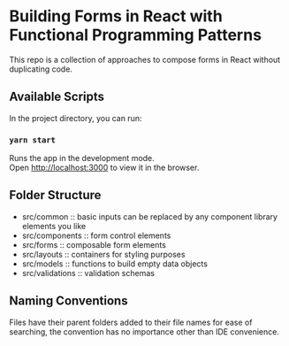 # Building Forms in React with Functional Programming Patterns
This repo is a collection of approaches to compose forms in React without duplicating code.

## Available Scripts
In the project directory, you can run:
### `yarn start`
Runs the app in the development mode.\
Open [http://localhost:3000](http://localhost:3000) to view it in the browser.

## Folder Structure
- src/common :: basic inputs can be replaced by any component library elements you like
- src/components :: form control elements
- src/forms :: composable form elements
- src/layouts :: containers for styling purposes
- src/models :: functions to build empty data objects
- src/validations :: validation schemas

## Naming Conventions
Files have their parent folders added to their file names for ease of searching, the convention has no importance other than IDE convenience.

